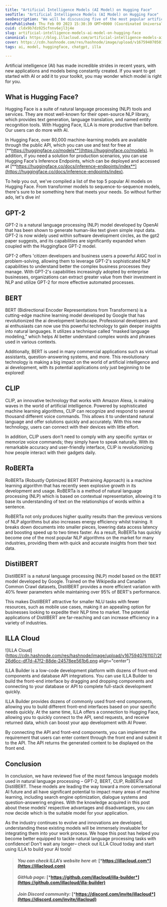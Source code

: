 ```yaml
---
title: "Artificial Intelligence Models (AI Model) on Hugging Face"
seoTitle: "Artificial Intelligence Models (AI Model) on Hugging Face"
seoDescription: "We will be discussing five of the most popular artificial intelligence models in use today. We will explore the benefits and drawbacks of each model"
datePublished: Thu Feb 09 2023 15:30:39 GMT+0000 (Coordinated Universal Time)
cuid: cldx9b7dz025cfnnv6ejl3j4e
slug: artificial-intelligence-models-ai-model-on-hugging-face
canonical: https://blog.illacloud.com/artificial-intelligence-models-ai-model-on-hugging-face/
cover: https://cdn.hashnode.com/res/hashnode/image/upload/v1675940705013/887bc802-7c49-4fa5-8ace-bbf2bc512857.png
tags: ai, model, huggingface, chatgpt, illa

---
```


Artificial intelligence (AI) has made incredible strides in recent years, with new applications and models being constantly created. If you want to get started with AI or add it to your toolkit, you may wonder which model is right for you.

## What is Hugging Face?

Hugging Face is a suite of natural language processing (NLP) tools and services. They are most well-known for their open-source NLP library, which provides text generation, language translation, and named entity recognition tools. With Hugging Face, ILLA is more productive than before. Our users can do more with AI.

In Hugging Face, over 80,000 machine-learning models are available through the public API, which you can use and test for free at [**https://huggingface.co/models**](https://huggingface.co/models). In addition, if you need a solution for production scenarios, you can use Hugging Face's Inference Endpoints, which can be deployed and accessed at [**https://huggingface.co/docs/inference-endpoints/index**](https://huggingface.co/docs/inference-endpoints/index).

To help you out, we've compiled a list of the top 5 popular AI models on Hugging Face. From transformer models to sequence-to-sequence models, there's sure to be something here that meets your needs. So without further ado, let's dive in!

## **GPT-2**

GPT-2 is a natural language processing (NLP) model developed by OpenAI that has been shown to generate human-like text given simple input data. GPT-2 is now widely used within software development circles, as the gpt2 paper suggests, and its capabilities are significantly expanded when coupled with the Huggingface GPT-2 model.

GPT-2 offers 'citizen developers and business users a powerful AIGC tool in problem-solving, allowing them to leverage GPT-2's sophisticated NLP capabilities to understand better the complex business processes they manage. With GPT-2's capabilities increasingly adopted by enterprise businesses, organizations can extract greater value from their investment in NLP and utilize GPT-2 for more effective automated processes.

## **BERT**

BERT (Bidirectional Encoder Representations from Transformers) is a cutting-edge machine learning model developed by Google that has revolutionized the ai development landscape. Professional developers and ai enthusiasts can now use this powerful technology to gain deeper insights into natural languages. It utilizes a technique called “masked language modeling,” which helps AI better understand complex words and phrases used in various contexts.

Additionally, BERT is used in many commercial applications such as virtual assistants, question-answering systems, and more. This revolutionary technology is making a big impact on the world of artificial intelligence and ai development, with its potential applications only just beginning to be explored!

## **CLIP**

CLIP, an innovative technology that works with Amazon Alexa, is making waves in the world of artificial intelligence. Powered by sophisticated machine learning algorithms, CLIP can recognize and respond to several thousand different voice commands. This allows it to understand natural language and offer solutions quickly and accurately. With this new technology, users can connect with their devices with little effort.

In addition, CLIP users don't need to comply with any specific syntax or memorize voice commands; they simply have to speak naturally. With its remarkable accuracy and user-friendly interface, CLIP is revolutionizing how people interact with their gadgets daily.

## **RoBERTa**

RoBERTa (Robustly Optimized BERT Pretraining Approach) is a machine learning algorithm that has recently seen explosive growth in its development and usage. RoBERTa is a method of natural language processing (NLP) which is based on contextual representation, allowing it to base its understanding of text on the relationships of words within a sentence.

RoBERTa not only produces higher quality results than the previous versions of NLP algorithms but also increases energy efficiency whilst training. It breaks down documents into smaller pieces, lowering data access latency and boosting speed up to two times faster. As a result, RoBERTa has quickly become one of the most popular NLP algorithms on the market for many industries, providing them with quick and accurate insights from their text data.

## **DistilBERT**

DistilBERT is a natural language processing (NLP) model based on the BERT model developed by Google. Trained on the Wikipedia and Canadian Common Crawl datasets, DistilBERT provides a more efficient variation with 40% fewer parameters while maintaining over 95% of BERT's performance.

This makes DistilBERT attractive for smaller NLU tasks with fewer resources, such as mobile use cases, making it an appealing option for businesses looking to expedite their NLP time to market. The potential applications of DistilBERT are far-reaching and can increase efficiency in a variety of industries.

## **ILLA Cloud**

![ILLA Cloud](https://cdn.hashnode.com/res/hashnode/image/upload/v1675940761107/2f26d6cc-df7d-47f2-88de-24578ee561b6.png align="center")

ILLA Builder is a low-code development platform with dozens of front-end components and database API integrations. You can use ILLA Builder to build the front-end interface by dragging and dropping components and connecting to your database or API to complete full-stack development quickly.

ILLA Builder provides dozens of commonly used front-end components, allowing you to build different front-end interfaces based on your specific needs quickly. At the same time, ILLA offers a connection to Hugging Face, allowing you to quickly connect to the API, send requests, and receive returned data, which can boost your app development with AI Power.

By connecting the API and front-end components, you can implement the requirement that users can enter content through the front end and submit it to the API. The API returns the generated content to be displayed on the front end.

## **Conclusion**

In conclusion, we have reviewed five of the most famous language models used in natural language processing – GPT-2, BERT, CLIP, RoBERTa and DistilBERT. These models are leading the way toward a more conversational AI future and all have significant potential to impact many areas of machine learning, including search engine optimization, dialogue systems and question-answering engines. With the knowledge acquired in this post about these models’ respective advantages and disadvantages, you can now decide which is the suitable model for your application.

As the industry continues to evolve and innovations are developed, understanding these existing models will be immensely invaluable for integrating them into your work process. We hope this post has helped you become better equipped to tackle natural language processing tasks with confidence! Don't wait any longer– check out ILLA Cloud today and start using ILLA to build your AI tools!

> #### *You can check ILLA’s website here at:* [*https://illacloud.com*](https://illacloud.com)
> 
> #### *GitHub page:* [*https://github.com/illacloud/illa-builder*](https://github.com/illacloud/illa-builder)
> 
> #### *Join Discord community:* [*https://discord.com/invite/illacloud*](https://discord.com/invite/illacloud)